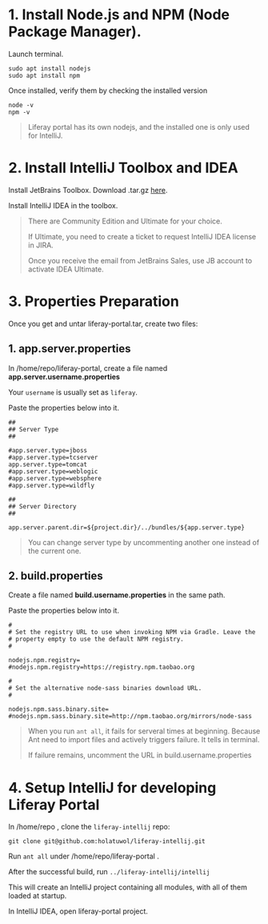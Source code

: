 # 1. Install Node.js and NPM (Node Package Manager).

Launch terminal.

```
sudo apt install nodejs
sudo apt install npm
```

Once installed, verify them by checking the installed version

```
node -v
npm -v
```
>Liferay portal has its own nodejs, and the installed one is only used for IntelliJ.

# 2. Install IntelliJ Toolbox and IDEA

Install JetBrains Toolbox. Download .tar.gz [here](https://www.jetbrains.com/toolbox-app/).

Install IntelliJ IDEA in the toolbox. 
    
>There are Community Edition and Ultimate for your choice. 
>
>If Ultimate, you need to create a ticket to request IntelliJ IDEA license in JIRA.
>
>Once you receive the email from JetBrains Sales, use JB account to activate IDEA Ultimate.


# 3. Properties Preparation

Once you get and untar liferay-portal.tar, create two files:

## 1. app.server.properties

In /home/repo/liferay-portal, create a file named **app.server.username.properties** 

Your `username` is usually set as `liferay`.

Paste the properties below into it.

```
##
## Server Type
## 

#app.server.type=jboss
#app.server.type=tcserver
app.server.type=tomcat
#app.server.type=weblogic
#app.server.type=websphere
#app.server.type=wildfly

##
## Server Directory
##

app.server.parent.dir=${project.dir}/../bundles/${app.server.type}
```

>You can change server type by uncommenting another one instead of the current one.

## 2. build.properties

Create a file named **build.username.properties** in the same path.

Paste the properties below into it.

```
#
# Set the registry URL to use when invoking NPM via Gradle. Leave the
# property empty to use the default NPM registry.
#

nodejs.npm.registry=
#nodejs.npm.registry=https://registry.npm.taobao.org

#
# Set the alternative node-sass binaries download URL.
#

nodejs.npm.sass.binary.site=
#nodejs.npm.sass.binary.site=http://npm.taobao.org/mirrors/node-sass
```

>When you run `ant all`, it fails for serveral times at beginning. Because Ant need to import files and actively triggers failure. It tells in terminal.
>
>If failure remains, uncomment the URL in build.username.properties

# 4. Setup IntelliJ for developing Liferay Portal

In /home/repo , clone the `liferay-intellij` repo:
```
git clone git@github.com:holatuwol/liferay-intellij.git
```

Run `ant all` under /home/repo/liferay-portal .

After the successful build, run `../liferay-intellij/intellij`

This will create an IntelliJ project containing all modules, with all of them loaded at startup.

In IntelliJ IDEA, open liferay-portal project.